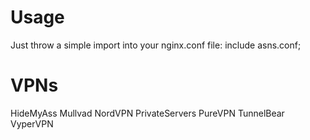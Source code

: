 # Usage
Just throw a simple import into your nginx.conf file:
	include asns.conf;
	
# VPNs
HideMyAss
Mullvad
NordVPN
PrivateServers
PureVPN
TunnelBear
VyperVPN